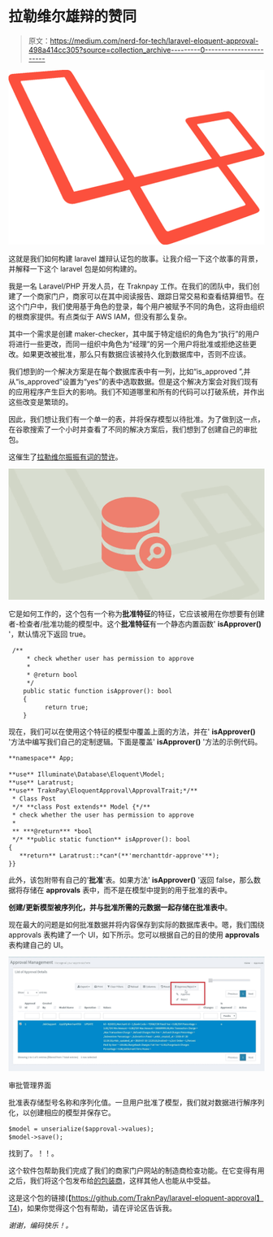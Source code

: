 # 拉勒维尔雄辩的赞同

> 原文：<https://medium.com/nerd-for-tech/laravel-eloquent-approval-498a414cc305?source=collection_archive---------0----------------------->

![](img/1d46df3814325a5c7ef9abac7ae4af1e.png)

这就是我们如何构建 laravel 雄辩认证包的故事。让我介绍一下这个故事的背景，并解释一下这个 laravel 包是如何构建的。

我是一名 Laravel/PHP 开发人员，在 Traknpay 工作。在我们的团队中，我们创建了一个商家门户，商家可以在其中阅读报告、跟踪日常交易和查看结算细节。在这个门户中，我们使用基于角色的登录，每个用户被赋予不同的角色，这将由组织的根商家提供。有点类似于 AWS IAM，但没有那么复杂。

其中一个需求是创建 maker-checker，其中属于特定组织的角色为“执行”的用户将进行一些更改，而同一组织中角色为“经理”的另一个用户将批准或拒绝这些更改。如果更改被批准，那么只有数据应该被持久化到数据库中，否则不应该。

我们想到的一个解决方案是在每个数据库表中有一列，比如“is_approved ”,并从“is_approved”设置为“yes”的表中选取数据。但是这个解决方案会对我们现有的应用程序产生巨大的影响。我们不知道哪里和所有的代码可以打破系统，并作出这些改变是繁琐的。

因此，我们想让我们有一个单一的表，并将保存模型以待批准。为了做到这一点，在谷歌搜索了一个小时并查看了不同的解决方案后，我们想到了创建自己的审批包。

这催生了[拉勒维尔振振有词的赞许](https://github.com/TraknPay/laravel-eloquent-approval)。

![](img/9003a271dd03245850d15acf6fa8d6e2.png)

它是如何工作的，这个包有一个称为**批准特征**的特征，它应该被用在你想要有创建者-检查者/批准功能的模型中。这个**批准特征**有一个静态内置函数' **isApprover()** '，默认情况下返回 true。

```
 /**  
     * check whether user has permission to approve
     * 
     * @return bool  
     */
    public static function isApprover(): bool
    {
          return true;
    }
```

现在，我们可以在使用这个特征的模型中覆盖上面的方法，并在' **isApprover()** '方法中编写我们自己的定制逻辑。下面是覆盖' **isApprover()** '方法的示例代码。

```
**namespace** App;

**use** Illuminate\Database\Eloquent\Model;
**use** Laratrust;
**use** TraknPay\EloquentApproval\ApprovalTrait;*/**
 * Class Post
 */* **class Post extends** Model {*/**
 * check whether the user has permission to approve
 *
 ** ***@return*** *bool
 */* **public static function** isApprover(): bool
{
   **return** Laratrust::*can*(**'merchanttdr-approve'**);
}}
```

此外，该包附带有自己的'**批准**'表。如果方法' **isApprover()** '返回 false，那么数据将存储在 **approvals** 表中，而不是在模型中提到的用于批准的表中。

**创建/更新模型被序列化，并与批准所需的元数据一起存储在批准表中**。

现在最大的问题是如何批准数据并将内容保存到实际的数据库表中。嗯，我们围绕 approvals 表构建了一个 UI，如下所示。您可以根据自己的目的使用 **approvals** 表构建自己的 UI。

![](img/0c77fa0fdc1d3a9d3795f70c1083309e.png)

审批管理界面

批准表存储型号名称和序列化值。一旦用户批准了模型，我们就对数据进行解序列化，以创建相应的模型并保存它。

```
$model = unserialize($approval->values); 
$model->save();
```

找到了。！！。

这个软件包帮助我们完成了我们的商家门户网站的制造商检查功能。在它变得有用之后，我们将这个包发布给[的包装商](https://packagist.org/)，这样其他人也能从中受益。

这是这个包的链接(【https://github.com/TraknPay/laravel-eloquent-approval】T4)，如果你觉得这个包有帮助，请在评论区告诉我。

*谢谢，编码快乐！。*